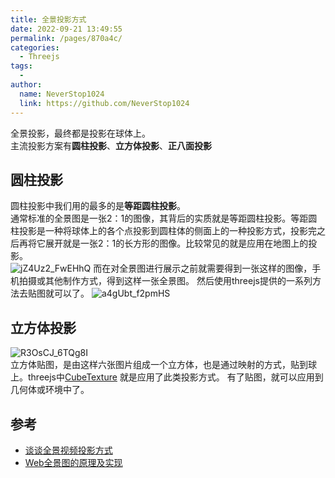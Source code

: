 ```yaml
---
title: 全景投影方式
date: 2022-09-21 13:49:55
permalink: /pages/870a4c/
categories:
  - Threejs
tags:
  - 
author: 
  name: NeverStop1024
  link: https://github.com/NeverStop1024
---
```

全景投影，最终都是投影在球体上。  
主流投影方案有**圆柱投影**、**立方体投影**、**正八面投影**

## 圆柱投影
圆柱投影中我们用的最多的是**等距圆柱投影**。  
通常标准的全景图是一张2：1的图像，其背后的实质就是等距圆柱投影。等距圆柱投影是一种将球体上的各个点投影到圆柱体的侧面上的一种投影方式，投影完之后再将它展开就是一张2：1的长方形的图像。比较常见的就是应用在地图上的投影。  
![jZ4Uz2_FwEHhQ](https://cdn.jsdelivr.net/gh/NeverStop1024/images-store@main/blog/jZ4Uz2_FwEHhQ.jpg)
而在对全景图进行展示之前就需要得到一张这样的图像，手机拍摄或其他制作方式，得到这样一张全景图。  然后使用threejs提供的一系列方法去贴图就可以了。
![a4gUbt_f2pmHS](https://cdn.jsdelivr.net/gh/NeverStop1024/images-store@main/blog/a4gUbt_f2pmHS.jpg)

## 立方体投影
![R3OsCJ_6TQg8I](https://cdn.jsdelivr.net/gh/NeverStop1024/images-store@main/blog/R3OsCJ_6TQg8I.jpg)  
立方体贴图，是由这样六张图片组成一个立方体，也是通过映射的方式，贴到球上。threejs中[CubeTexture](https://threejs.org/docs/index.html?q=CubeTexture#api/zh/textures/CubeTexture) 就是应用了此类投影方式。
有了贴图，就可以应用到几何体或环境中了。

## 参考
* [谈谈全景视频投影方式](https://zhuanlan.zhihu.com/p/106922217)
* [Web全景图的原理及实现](http://t.zoukankan.com/cangqinglang-p-9473917.html)

